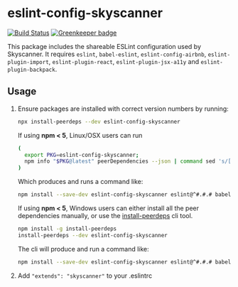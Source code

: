 # eslint-config-skyscanner

[![Build Status](https://travis-ci.org/Skyscanner/eslint-config-skyscanner.svg?branch=master)](https://travis-ci.org/Skyscanner/eslint-config-skyscanner) [![Greenkeeper badge](https://badges.greenkeeper.io/Skyscanner/eslint-config-skyscanner.svg)](https://greenkeeper.io/)

This package includes the shareable ESLint configuration used by Skyscanner. It requires `eslint`, `babel-eslint`, `eslint-config-airbnb`, `eslint-plugin-import`, `eslint-plugin-react`, `eslint-plugin-jsx-a11y` and `eslint-plugin-backpack`.

## Usage

1. Ensure packages are installed with correct version numbers by running:

    ```sh
    npx install-peerdeps --dev eslint-config-skyscanner
    ```

    If using **npm < 5**, Linux/OSX users can run

    ```sh
    (
      export PKG=eslint-config-skyscanner;
      npm info "$PKG@latest" peerDependencies --json | command sed 's/[\{\},]//g ; s/: /@/g' | xargs npm install --save-dev "$PKG@latest"
    )
    ```

    Which produces and runs a command like:

    ```sh
    npm install --save-dev eslint-config-skyscanner eslint@^#.#.# babel-eslint@^#.#.# eslint-config-airbnb@^#.#.# eslint-plugin-jsx-a11y@^#.#.# eslint-plugin-import@^#.#.# eslint-plugin-react@^#.#.# eslint-plugin-backpack@^#.#.#
    ```

    If using **npm < 5**, Windows users can either install all the peer dependencies manually, or use the [install-peerdeps](https://github.com/nathanhleung/install-peerdeps) cli tool.

    ```sh
    npm install -g install-peerdeps
    install-peerdeps --dev eslint-config-skyscanner
    ```
    The cli will produce and run a command like:

    ```sh
    npm install --save-dev eslint-config-skyscanner eslint@^#.#.# babel-eslint@^#.#.# eslint-config-airbnb@^#.#.# eslint-plugin-jsx-a11y@^#.#.# eslint-plugin-import@^#.#.# eslint-plugin-react@^#.#.# eslint-plugin-backpack@^#.#.#
    ```

2. Add `"extends": "skyscanner"` to your .eslintrc
